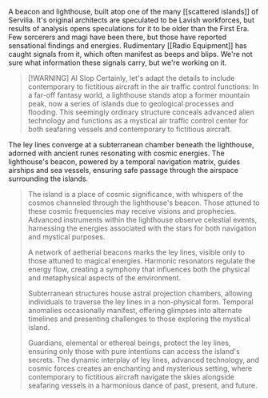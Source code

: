 A beacon and lighthouse, built atop one of the many [[scattered islands]] of Servilia. It's original architects are speculated to be Lavish workforces, but results of analysis opens speculations for it to be older than the First Era. 
Few sorcerers and magi have been there, but those have reported sensational findings and energies. 
Rudimentary [[Radio Equipment]] has caught signals from it, which often manifest as beeps and blips. We're not sure what information these signals carry, but we're working on it.

> [!WARNING] AI Slop
> Certainly, let's adapt the details to include contemporary to fictitious aircraft in the air traffic control functions:
>In a far-off fantasy world, a lighthouse stands atop a former mountain peak, now a series of islands due to geological processes and flooding. This seemingly ordinary structure conceals advanced alien technology and functions as a mystical air traffic control center for both seafaring vessels and contemporary to fictitious aircraft.
>
The ley lines converge at a subterranean chamber beneath the lighthouse, adorned with ancient runes resonating with cosmic energies. The lighthouse's beacon, powered by a temporal navigation matrix, guides airships and sea vessels, ensuring safe passage through the airspace surrounding the islands.
>
>The island is a place of cosmic significance, with whispers of the cosmos channeled through the lighthouse's beacon. Those attuned to these cosmic frequencies may receive visions and prophecies. Advanced instruments within the lighthouse observe celestial events, harnessing the energies associated with the stars for both navigation and mystical purposes.
>
>A network of aetherial beacons marks the ley lines, visible only to those attuned to magical energies. Harmonic resonators regulate the energy flow, creating a symphony that influences both the physical and metaphysical aspects of the environment.
>
>Subterranean structures house astral projection chambers, allowing individuals to traverse the ley lines in a non-physical form. Temporal anomalies occasionally manifest, offering glimpses into alternate timelines and presenting challenges to those exploring the mystical island.
>
>Guardians, elemental or ethereal beings, protect the ley lines, ensuring only those with pure intentions can access the island's secrets. The dynamic interplay of ley lines, advanced technology, and cosmic forces creates an enchanting and mysterious setting, where contemporary to fictitious aircraft navigate the skies alongside seafaring vessels in a harmonious dance of past, present, and future.
